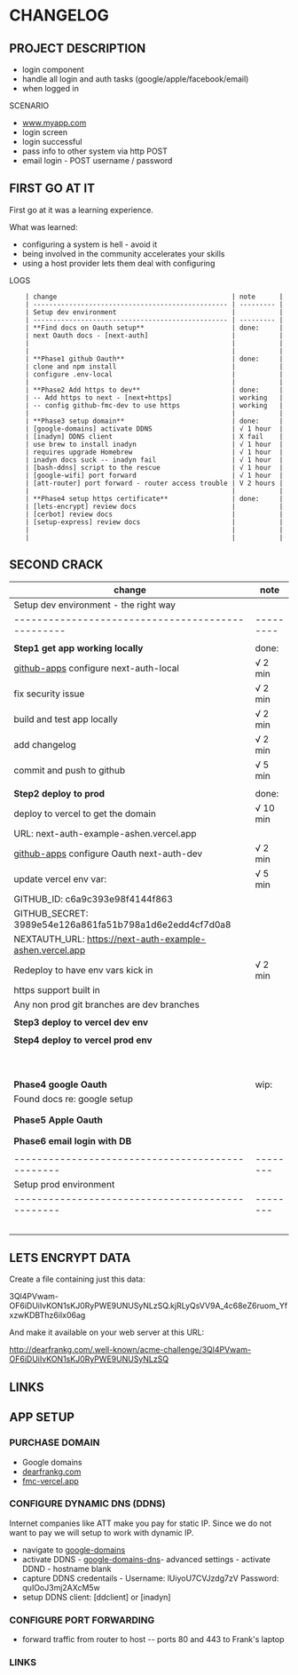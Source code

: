 # CHANGELOG

## PROJECT DESCRIPTION

- login component
- handle all login and auth tasks (google/apple/facebook/email)
- when logged in

SCENARIO

- www.myapp.com
- login screen
- login successful
- pass info to other system via http POST
- email login - POST username / password

## FIRST GO AT IT

First go at it was a learning experience.

What was learned:

- configuring a system is hell - avoid it
- being involved in the community accelerates your skills
- using a host provider lets them deal with configuring

LOGS

        | change                                            | note      |
        | ------------------------------------------------- | --------- |
        | Setup dev environment                             |           |
        | ------------------------------------------------- | --------- |
        | **Find docs on Oauth setup**                      | done:     |
        | next Oauth docs - [next-auth]                     |           |
        |                                                   |           |
        |                                                   |           |
        | **Phase1 github Oauth**                           | done:     |
        | clone and npm install                             |           |
        | configure .env-local                              |           |
        |                                                   |           |
        | **Phase2 Add https to dev**                       | done:     |
        | -- Add https to next - [next+https]               | working   |
        | -- config github-fmc-dev to use https             | working   |
        |                                                   |           |
        | **Phase3 setup domain**                           | done:     |
        | [google-domains] activate DDNS                    | √ 1 hour  |
        | [inadyn] DDNS client                              | X fail    |
        | use brew to install inadyn                        | √ 1 hour  |
        | requires upgrade Homebrew                         | √ 1 hour  |
        | inadyn docs suck -- inadyn fail                   | √ 1 hour  |
        | [bash-ddns] script to the rescue                  | √ 1 hour  |
        | [google-wifi] port forward                        | √ 1 hour  |
        | [att-router] port forward - router access trouble | V 2 hours |
        |                                                   |           |
        | **Phase4 setup https certificate**                | done:     |
        | [lets-encrypt] review docs                        |           |
        | [cerbot] review docs                              |           |
        | [setup-express] review docs                       |           |
        |                                                   |           |
        |                                                   |           |

## SECOND CRACK

| change                                                   | note      |
| -------------------------------------------------------- | --------- |
| Setup dev environment - the right way                    |           |
| -------------------------------------------------        | --------- |
|                                                          |           |
| **Step1 get app working locally**                        | done:     |
| [github-apps] configure next-auth-local                  | √ 2 min   |
| fix security issue                                       | √ 2 min   |
| build and test app locally                               | √ 2 min   |
| add changelog                                            | √ 2 min   |
| commit and push to github                                | √ 5 min   |
|                                                          |           |
| **Step2 deploy to prod**                                 | done:     |
| deploy to vercel to get the domain                       | √ 10 min  |
| URL: next-auth-example-ashen.vercel.app                  |           |
| [github-apps] configure Oauth next-auth-dev              | √ 2 min   |
| update vercel env var:                                   | √ 5 min   |
| GITHUB_ID: c6a9c393e98f4144f863                          |           |
| GITHUB_SECRET: 3989e54e126a861fa51b798a1d6e2edd4cf7d0a8  |           |
| NEXTAUTH_URL: https://next-auth-example-ashen.vercel.app |           |
| Redeploy to have env vars kick in                        | √ 2 min   |
| https support built in                                   |           |
| Any non prod git branches are dev branches               |           |
|                                                          |           |
| **Step3 deploy to vercel dev env**                       |           |
|                                                          |           |
| **Step4 deploy to vercel prod env**                      |           |
|                                                          |           |
|                                                          |           |
|                                                          |           |
|                                                          |           |
|                                                          |           |
|                                                          |           |
|                                                          |           |
|                                                          |           |
|                                                          |           |
| **Phase4 google Oauth**                                  | wip:      |
| Found docs re: google setup                              |           |
|                                                          |           |
|                                                          |           |
| **Phase5 Apple Oauth**                                   |           |
|                                                          |           |
|                                                          |           |
| **Phase6 email login with DB**                           |           |
|                                                          |           |
| ------------------------------------------------         | --------  |
| Setup prod environment                                   |           |
| ------------------------------------------------         | --------  |
|                                                          |           |
|                                                          |           |
|                                                          |           |
|                                                          |           |
|                                                          |           |

## LETS ENCRYPT DATA

Create a file containing just this data:

3Ql4PVwam-OF6iDUiIvKON1sKJ0RyPWE9UNUSyNLzSQ.kjRLyQsVV9A_4c68eZ6ruom_YfxzwKDBThz6iIx06ag

And make it available on your web server at this URL:

http://dearfrankg.com/.well-known/acme-challenge/3Ql4PVwam-OF6iDUiIvKON1sKJ0RyPWE9UNUSyNLzSQ

## LINKS

[next-auth]: https://next-auth.js.org/
[next+https]: https://medium.com/responsetap-engineering/nextjs-https-for-a-local-dev-server-98bb441eabd7

## APP SETUP

### PURCHASE DOMAIN

- Google domains
- [dearfrankg.com]
- [fmc-vercel.app]

### CONFIGURE DYNAMIC DNS (DDNS)

Internet companies like ATT make you pay for static IP. Since we do not want to
pay we will setup to work with dynamic IP.

- navigate to [google-domains]
- activate DDNS - [google-domains-dns]- advanced settings - activate DDND - hostname blank
- capture DDNS credentails - Username: lUiyoU7CVJzdg7zV Password: quIOoJ3mj2AXcM5w
- setup DDNS client: [ddclient] or [inadyn]

### CONFIGURE PORT FORWARDING

- forward traffic from router to host -- ports 80 and 443 to Frank's laptop

### LINKS

[dearfrankg.com]: https://dearfrankg.com
[fmc-vercel.app]: https://fmc-vercel.app
[google-domains]: https://domains.google.com
[google-domains-dns]: https://domains.google.com/registrar/dearfrankg.com/dns
[github-apps]: https://github.com/settings/developers
